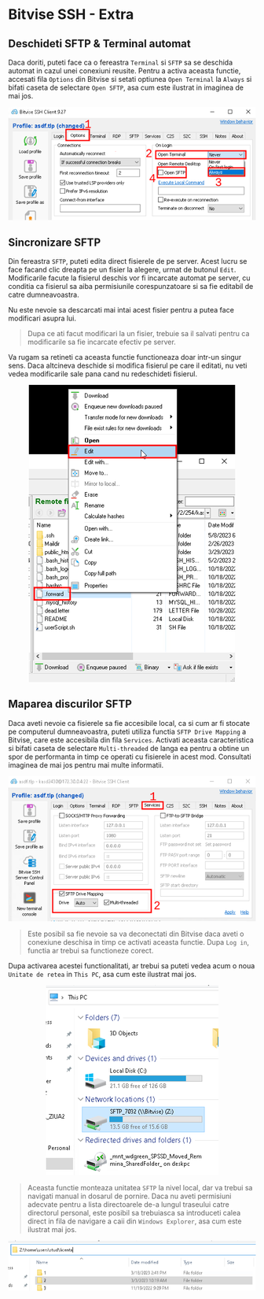 # Bitvise SSH - Extra

## Deschideti SFTP & Terminal automat

Daca doriti, puteti face ca o fereastra `Terminal` si `SFTP` sa se deschida automat in cazul unei conexiuni reusite. Pentru a activa aceasta functie, accesati fila `Options` din Bitvise si setati optiunea `Open Terminal` la `Always` si bifati caseta de selectare `Open SFTP`, asa cum este ilustrat in imaginea de mai jos.

<p>
	<center>
		<img src="assets/bitvise_autoopen.png"/>
	</center>
</p>

## Sincronizare SFTP

Din fereastra `SFTP`, puteti edita direct fisierele de pe server. Acest lucru se face facand clic dreapta pe un fisier la alegere, urmat de butonul `Edit`. Modificarile facute la fisierul deschis vor fi incarcate automat pe server, cu conditia ca fisierul sa aiba permisiunile corespunzatoare si sa fie editabil de catre dumneavoastra. 

Nu este nevoie sa descarcati mai intai acest fisier pentru a putea face modificari asupra lui. 

> Dupa ce ati facut modificari la un fisier, trebuie sa il salvati pentru ca modificarile sa fie incarcate efectiv pe server. 

Va rugam sa retineti ca aceasta functie functioneaza doar intr-un singur sens. Daca altcineva deschide si modifica fisierul pe care il editati, nu veti vedea modificarile sale pana cand nu redeschideti fisierul.

<p>
	<center>
		<img src="assets/bitvise_sync.png"/>
	</center>
</p>

## Maparea discurilor SFTP

Daca aveti nevoie ca fisierele sa fie accesibile local, ca si cum ar fi stocate pe computerul dumneavoastra, puteti utiliza functia `SFTP Drive Mapping` a Bitvise, care este accesibila din fila `Services`. Activati aceasta caracteristica si bifati caseta de selectare `Multi-threaded` de langa ea pentru a obtine un spor de performanta in timp ce operati cu fisierele in acest mod. Consultati imaginea de mai jos pentru mai multe informatii.

<p>
	<center>
		<img src="assets/bitvise_drive_mapping.png"/>
	</center>
</p>

> Este posibil sa fie nevoie sa va deconectati din Bitvise daca aveti o conexiune deschisa in timp ce activati aceasta functie. Dupa `Log in`, functia ar trebui sa functioneze corect.

Dupa activarea acestei functionalitati, ar trebui sa puteti vedea acum o noua `Unitate de retea` in `This PC`, asa cum este ilustrat mai jos.

<p>
	<center>
		<img src="assets/bitvise_drive_mapping_mounted.png"/>
	</center>
</p>

> Aceasta functie monteaza unitatea `SFTP` la nivel local, dar va trebui sa navigati manual in dosarul de pornire. Daca nu aveti permisiuni adecvate pentru a lista directoarele de-a lungul traseului catre directorul personal, este posibil sa trebuiasca sa introduceti calea direct in fila de navigare a caii din `Windows Explorer`, asa cum este ilustrat mai jos.

<p>
	<center>
		<img src="assets/bitvise_drive_path.png"/>
	</center>
</p>